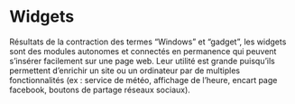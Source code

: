 # Widgets

Résultats de la contraction des termes “Windows” et “gadget”, les widgets sont des modules autonomes et connectés en permanence qui peuvent s’insérer facilement sur une page web.
Leur utilité est grande puisqu’ils permettent d’enrichir un site ou un ordinateur par de multiples fonctionnalités (ex : service de météo, affichage de l’heure, encart page facebook, boutons de partage réseaux sociaux).
